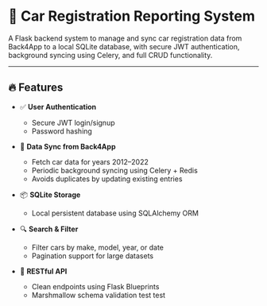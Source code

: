 # 🚗 Car Registration Reporting System

A Flask backend system to manage and sync car registration data from Back4App to a local SQLite database, with secure JWT authentication, background syncing using Celery, and full CRUD functionality.

---

## 🔥 Features

- ✅ **User Authentication**
  - Secure JWT login/signup
  - Password hashing

- 🔁 **Data Sync from Back4App**
  - Fetch car data for years 2012–2022
  - Periodic background syncing using Celery + Redis
  - Avoids duplicates by updating existing entries

- 📦 **SQLite Storage**
  - Local persistent database using SQLAlchemy ORM

- 🔍 **Search & Filter**
  - Filter cars by make, model, year, or date
  - Pagination support for large datasets

- 📡 **RESTful API**
  - Clean endpoints using Flask Blueprints
  - Marshmallow schema validation
test test 


